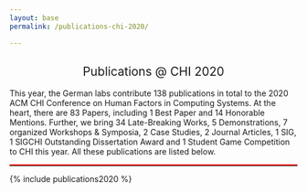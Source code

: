 ```yaml
---
layout: base
permalink: /publications-chi-2020/

---
```

<h2 style="font-weight: 400; text-align: center">Publications @ CHI 2020</h2>
This year, the German labs contribute 138 publications in total to the 2020 ACM CHI Conference on Human Factors in Computing Systems. At the heart, there are 83 Papers, including 1 Best Paper and 14 Honorable Mentions. Further, we bring 34 Late-Breaking Works, 5 Demonstrations, 7 organized Workshops & Symposia, 2 Case Studies, 2 Journal Articles, 1 SIG, 1 SIGCHI Outstanding Dissertation Award and 1 Student Game Competition to CHI this year. All these publications are listed below.

---

<style>
hr {
  border: none;
  border-top: 2px solid red;
  margin: 1em 0;
}
</style>

{% include publications2020 %}
